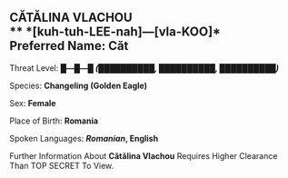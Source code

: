 
<div id="cătălina-vlachou" style="page-break-before: always;">
  <h2>
    CĂTĂLINA VLACHOU<br>
    **
    *[kuh-tuh-LEE-nah]—[vla-KOO]*
    <br>Preferred Name: Căt
  </h2>
  
Threat Level: **█—█—█ *(██████████, ██████████, ██████████)***

  
Species: **Changeling (Golden Eagle)**

  
Sex: **Female**

  
  
Place of Birth: **Romania**

  
Spoken Languages: ***Romanian*, English**

  Further Information About **Cătălina Vlachou** Requires Higher Clearance Than TOP SECRET To View.
</div>